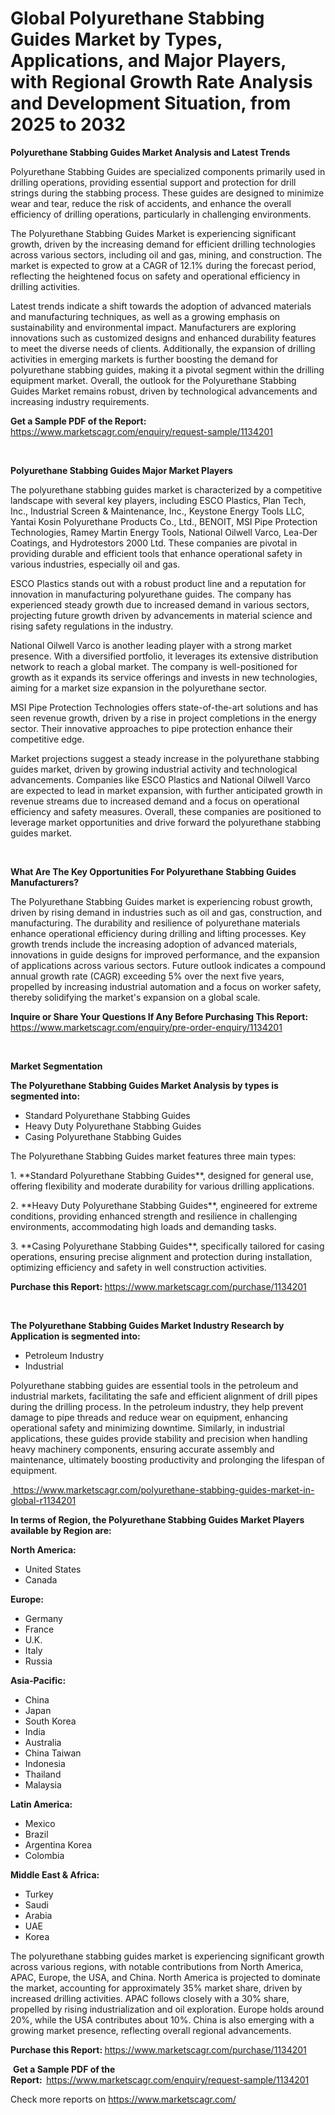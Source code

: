 <p><h1>Global Polyurethane Stabbing Guides Market by Types, Applications, and Major Players, with Regional Growth Rate Analysis and Development Situation, from 2025 to 2032</h1></p><p><strong>Polyurethane Stabbing Guides Market Analysis and Latest Trends</strong></p>
<p><p>Polyurethane Stabbing Guides are specialized components primarily used in drilling operations, providing essential support and protection for drill strings during the stabbing process. These guides are designed to minimize wear and tear, reduce the risk of accidents, and enhance the overall efficiency of drilling operations, particularly in challenging environments.</p><p>The Polyurethane Stabbing Guides Market is experiencing significant growth, driven by the increasing demand for efficient drilling technologies across various sectors, including oil and gas, mining, and construction. The market is expected to grow at a CAGR of 12.1% during the forecast period, reflecting the heightened focus on safety and operational efficiency in drilling activities. </p><p>Latest trends indicate a shift towards the adoption of advanced materials and manufacturing techniques, as well as a growing emphasis on sustainability and environmental impact. Manufacturers are exploring innovations such as customized designs and enhanced durability features to meet the diverse needs of clients. Additionally, the expansion of drilling activities in emerging markets is further boosting the demand for polyurethane stabbing guides, making it a pivotal segment within the drilling equipment market. Overall, the outlook for the Polyurethane Stabbing Guides Market remains robust, driven by technological advancements and increasing industry requirements.</p></p>
<p><strong>Get a Sample PDF of the Report:&nbsp;</strong> <a href="https://www.marketscagr.com/enquiry/request-sample/1134201?utm_campaign=3269&utm_medium=2&utm_source=Github&utm_content=ia&utm_term=25032025&utm_id=polyurethane-stabbing-guides">https://www.marketscagr.com/enquiry/request-sample/1134201</a></p>
<p>&nbsp;</p>
<p><strong>Polyurethane Stabbing Guides Major Market Players</strong></p>
<p><p>The polyurethane stabbing guides market is characterized by a competitive landscape with several key players, including ESCO Plastics, Plan Tech, Inc., Industrial Screen & Maintenance, Inc., Keystone Energy Tools LLC, Yantai Kosin Polyurethane Products Co., Ltd., BENOIT, MSI Pipe Protection Technologies, Ramey Martin Energy Tools, National Oilwell Varco, Lea-Der Coatings, and Hydrotestors 2000 Ltd. These companies are pivotal in providing durable and efficient tools that enhance operational safety in various industries, especially oil and gas.</p><p>ESCO Plastics stands out with a robust product line and a reputation for innovation in manufacturing polyurethane guides. The company has experienced steady growth due to increased demand in various sectors, projecting future growth driven by advancements in material science and rising safety regulations in the industry.</p><p>National Oilwell Varco is another leading player with a strong market presence. With a diversified portfolio, it leverages its extensive distribution network to reach a global market. The company is well-positioned for growth as it expands its service offerings and invests in new technologies, aiming for a market size expansion in the polyurethane sector.</p><p>MSI Pipe Protection Technologies offers state-of-the-art solutions and has seen revenue growth, driven by a rise in project completions in the energy sector. Their innovative approaches to pipe protection enhance their competitive edge.</p><p>Market projections suggest a steady increase in the polyurethane stabbing guides market, driven by growing industrial activity and technological advancements. Companies like ESCO Plastics and National Oilwell Varco are expected to lead in market expansion, with further anticipated growth in revenue streams due to increased demand and a focus on operational efficiency and safety measures. Overall, these companies are positioned to leverage market opportunities and drive forward the polyurethane stabbing guides market.</p></p>
<p>&nbsp;</p>
<p><strong>What Are The Key Opportunities For Polyurethane Stabbing Guides Manufacturers?</strong></p>
<p><p>The Polyurethane Stabbing Guides market is experiencing robust growth, driven by rising demand in industries such as oil and gas, construction, and manufacturing. The durability and resilience of polyurethane materials enhance operational efficiency during drilling and lifting processes. Key growth trends include the increasing adoption of advanced materials, innovations in guide designs for improved performance, and the expansion of applications across various sectors. Future outlook indicates a compound annual growth rate (CAGR) exceeding 5% over the next five years, propelled by increasing industrial automation and a focus on worker safety, thereby solidifying the market's expansion on a global scale.</p></p>
<p><strong>Inquire or Share Your Questions If Any Before Purchasing This Report:</strong> <a href="https://www.marketscagr.com/enquiry/pre-order-enquiry/1134201?utm_campaign=3269&utm_medium=2&utm_source=Github&utm_content=ia&utm_term=25032025&utm_id=polyurethane-stabbing-guides">https://www.marketscagr.com/enquiry/pre-order-enquiry/1134201</a></p>
<p>&nbsp;</p>
<p><strong>Market Segmentation</strong></p>
<p><strong>The Polyurethane Stabbing Guides Market Analysis by types is segmented into:</strong></p>
<p><ul><li>Standard Polyurethane Stabbing Guides</li><li>Heavy Duty Polyurethane Stabbing Guides</li><li>Casing Polyurethane Stabbing Guides</li></ul></p>
<p><p>The Polyurethane Stabbing Guides market features three main types: </p><p>1. **Standard Polyurethane Stabbing Guides**, designed for general use, offering flexibility and moderate durability for various drilling applications.</p><p>2. **Heavy Duty Polyurethane Stabbing Guides**, engineered for extreme conditions, providing enhanced strength and resilience in challenging environments, accommodating high loads and demanding tasks.</p><p>3. **Casing Polyurethane Stabbing Guides**, specifically tailored for casing operations, ensuring precise alignment and protection during installation, optimizing efficiency and safety in well construction activities.</p></p>
<p><strong>Purchase this Report:&nbsp;</strong><a href="https://www.marketscagr.com/purchase/1134201?utm_campaign=3269&utm_medium=2&utm_source=Github&utm_content=ia&utm_term=25032025&utm_id=polyurethane-stabbing-guides">https://www.marketscagr.com/purchase/1134201</a></p>
<p>&nbsp;</p>
<p><strong>The Polyurethane Stabbing Guides Market Industry Research by Application is segmented into:</strong></p>
<p><ul><li>Petroleum Industry</li><li>Industrial</li></ul></p>
<p><p>Polyurethane stabbing guides are essential tools in the petroleum and industrial markets, facilitating the safe and efficient alignment of drill pipes during the drilling process. In the petroleum industry, they help prevent damage to pipe threads and reduce wear on equipment, enhancing operational safety and minimizing downtime. Similarly, in industrial applications, these guides provide stability and precision when handling heavy machinery components, ensuring accurate assembly and maintenance, ultimately boosting productivity and prolonging the lifespan of equipment.</p></p>
<p><a href="https://www.marketscagr.com/polyurethane-stabbing-guides-market-in-global-r1134201?utm_campaign=3269&utm_medium=2&utm_source=Github&utm_content=ia&utm_term=25032025&utm_id=polyurethane-stabbing-guides">&nbsp;https://www.marketscagr.com/polyurethane-stabbing-guides-market-in-global-r1134201</a></p>
<p><strong>In terms of Region, the Polyurethane Stabbing Guides Market Players available by Region are:</strong></p>
<p>
    <p> <strong> North America: </strong>
        <ul>
            <li>United States</li>
            <li>Canada</li>
        </ul>
        </p> 
    <p> <strong> Europe: </strong>
        <ul>
            <li>Germany</li>
            <li>France</li>
            <li>U.K.</li>
            <li>Italy</li>
            <li>Russia</li>
        </ul>
        </p> 
    <p> <strong> Asia-Pacific: </strong>
        <ul>
            <li>China</li>
            <li>Japan</li>
            <li>South Korea</li>
            <li>India</li>
            <li>Australia</li>
            <li>China Taiwan</li>
            <li>Indonesia</li>
            <li>Thailand</li>
            <li>Malaysia</li>
        </ul>
        </p> 
    <p> <strong> Latin America: </strong>
        <ul>
            <li>Mexico</li>
            <li>Brazil</li>
            <li>Argentina Korea</li>
            <li>Colombia</li>
        </ul>
        </p> 
    <p> <strong> Middle East & Africa: </strong>
        <ul>
            <li>Turkey</li>
            <li>Saudi</li>
            <li>Arabia</li>
            <li>UAE</li>
            <li>Korea</li>
        </ul>
    </p>
    </p>
<p><p>The polyurethane stabbing guides market is experiencing significant growth across various regions, with notable contributions from North America, APAC, Europe, the USA, and China. North America is projected to dominate the market, accounting for approximately 35% market share, driven by increased drilling activities. APAC follows closely with a 30% share, propelled by rising industrialization and oil exploration. Europe holds around 20%, while the USA contributes about 10%. China is also emerging with a growing market presence, reflecting overall regional advancements.</p></p>
<p><strong>Purchase this Report: </strong><a href="https://www.marketscagr.com/purchase/1134201?utm_campaign=3269&utm_medium=2&utm_source=Github&utm_content=ia&utm_term=25032025&utm_id=polyurethane-stabbing-guides">https://www.marketscagr.com/purchase/1134201</a></p>
<p>&nbsp;<strong>Get a Sample PDF of the Report:&nbsp;&nbsp;</strong><a href="https://www.marketscagr.com/enquiry/request-sample/1134201?utm_campaign=3269&utm_medium=2&utm_source=Github&utm_content=ia&utm_term=25032025&utm_id=polyurethane-stabbing-guides">https://www.marketscagr.com/enquiry/request-sample/1134201</a></p>
<p><strong></strong></p>
<p>Check more reports on <a href="https://www.marketscagr.com/?utm_campaign=3269&utm_medium=2&utm_source=Github&utm_content=ia&utm_term=25032025&utm_id=polyurethane-stabbing-guides">https://www.marketscagr.com/</a></p>